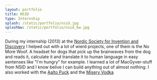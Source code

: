 ```yaml
---
layout: portfolio
title: NSID
type: Internship
splash: /static/portfolio/nsid.jpg
splashbw: /static/portfolio/nsid_bw.jpg
---
```


During my internship (2013) at the [Nordic Society for Invention and Discovery](http://www.nordicinvention.com/)  I helped out with a lot of wierd projects, one of them is the No More Woof. A headset for dogs that pick up the brainwaves from the dog and reads it, calculate it and translate it to human language in easy sentenses like "I'm hungry" for example. I learned a lot of MacGyver-stuff from NSID and I know belive I can build anything out of almost nothing. I also worked with the [Aalto Puck](http://www.aaltopuck.com/) and the [Misery Vodka](http://miseryvodka.com/) 
